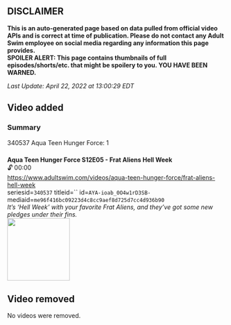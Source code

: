 ## DISCLAIMER
**This is an auto-generated page based on data pulled from official video APIs and is correct at time of publication. Please do not contact any Adult Swim employee on social media regarding any information this page provides.**  
**SPOILER ALERT: This page contains thumbnails of full episodes/shorts/etc. that might be spoilery to you. YOU HAVE BEEN WARNED.**  

_Last Update: April 22, 2022 at 13:00:29 EDT_
## Video added
### Summary
340537 Aqua Teen Hunger Force: 1  
### 
**Aqua Teen Hunger Force S12E05 - Frat Aliens Hell Week**  
 🔓 00:00  
https://www.adultswim.com/videos/aqua-teen-hunger-force/frat-aliens-hell-week  
seriesid=`340537` titleid=`` id=`AYA-ioab_0O4w1rD3SB-` mediaid=`me96f416bc09223d4c8cc9aef8d725d7cc4d936b90`  
_It’s ‘Hell Week’ with your favorite Frat Aliens, and they’ve got some new pledges under their fins._  
<a href="https://media.cdn.adultswim.com/uploads/20220422/thumbnails/2_224221224480-AquaDonk_105_Uncensored.png"><img src="https://media.cdn.adultswim.com/uploads/20220422/thumbnails/2_224221224480-AquaDonk_105_Uncensored.png" height="144px" /></a>
## Video removed
No videos were removed.  
